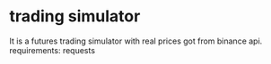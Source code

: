# trading simulator
It is a futures trading simulator with real prices got from binance api.
requirements:
requests
